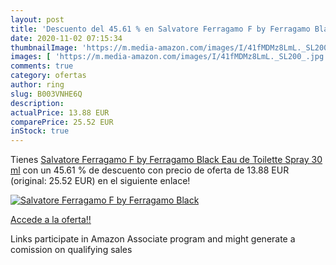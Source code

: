 ```yaml
---
layout: post
title: 'Descuento del 45.61 % en Salvatore Ferragamo F by Ferragamo Black'
date: 2020-11-02 07:15:34
thumbnailImage: 'https://m.media-amazon.com/images/I/41fMDMz8LmL._SL200_.jpg'
images: [ 'https://m.media-amazon.com/images/I/41fMDMz8LmL._SL200_.jpg' ]
comments: true
category: ofertas
author: ring
slug: B003VNHE6Q
description:
actualPrice: 13.88 EUR
comparePrice: 25.52 EUR
inStock: true
---
```


Tienes [Salvatore Ferragamo F by Ferragamo Black Eau de Toilette Spray 30 ml](https://www.amazon.it/dp/B003VNHE6Q/?tag=tolees00-21) con un 45.61 % de descuento con precio de oferta de 13.88 EUR (original: 25.52 EUR) en el siguiente enlace!

[![Salvatore Ferragamo F by Ferragamo Black](https://m.media-amazon.com/images/I/41fMDMz8LmL._SL200_.jpg)](https://www.amazon.it/dp/B003VNHE6Q/?tag=tolees00-21)

[Accede a la oferta!!](https://www.amazon.it/dp/B003VNHE6Q/?tag=tolees00-21)

Links participate in Amazon Associate program and might generate a comission on qualifying sales


